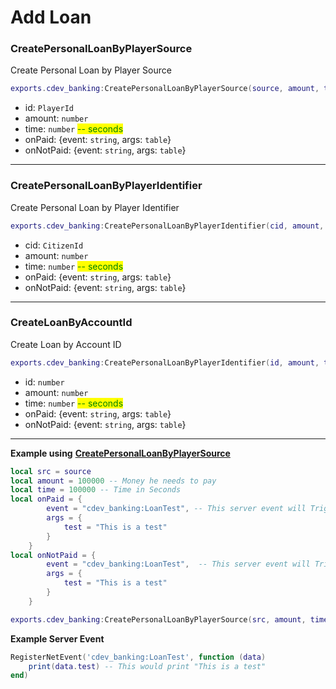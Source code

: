 # Add Loan

### CreatePersonalLoanByPlayerSource <a href="#getitemcount" id="getitemcount"></a>

Create Personal Loan by Player Source

```lua
exports.cdev_banking:CreatePersonalLoanByPlayerSource(source, amount, time, onPaid, onNotPaid)
```

* id: `PlayerId`
* amount: `number`
* time: `number` <mark style="color:green;">-- seconds</mark>
* onPaid: {event: `string`, args: `table`}
* onNotPaid: {event: `string`, args: `table`}

***

### CreatePersonalLoanByPlayerIdentifier <a href="#getitemcount" id="getitemcount"></a>

Create Personal Loan by Player Identifier

```lua
exports.cdev_banking:CreatePersonalLoanByPlayerIdentifier(cid, amount, time, onPaid, onNotPaid)
```

* cid: `CitizenId`
* amount: `number`
* time: `number` <mark style="color:green;">-- seconds</mark>
* onPaid: {event: `string`, args: `table`}
* onNotPaid: {event: `string`, args: `table`}

***

### CreateLoanByAccountId <a href="#getitemcount" id="getitemcount"></a>

Create Loan by Account ID

```lua
exports.cdev_banking:CreatePersonalLoanByPlayerIdentifier(id, amount, time, onPaid, onNotPaid)
```

* id: `number`
* amount: `number`
* time: `number` <mark style="color:green;">-- seconds</mark>
* onPaid: {event: `string`, args: `table`}
* onNotPaid: {event: `string`, args: `table`}

***

**Example using** [**CreatePersonalLoanByPlayerSource**](add-loan.md#getitemcount)

```lua
local src = source
local amount = 100000 -- Money he needs to pay
local time = 100000 -- Time in Seconds
local onPaid = {
        event = "cdev_banking:LoanTest", -- This server event will Trigger if they pay
        args = {
            test = "This is a test"
        }
    }
local onNotPaid = {
        event = "cdev_banking:LoanTest",  -- This server event will Trigger if the time ends and they dont pay successfully
        args = {
            test = "This is a test"
        }
    }

exports.cdev_banking:CreatePersonalLoanByPlayerSource(src, amount, time, onPaid, onNotPaid)
```

**Example Server Event**

```lua
RegisterNetEvent('cdev_banking:LoanTest', function (data)
    print(data.test) -- This would print "This is a test"
end)
```
